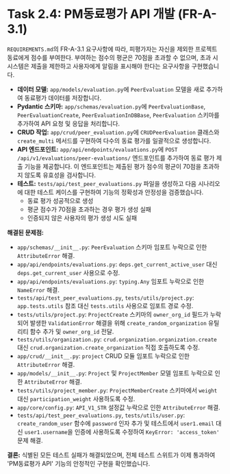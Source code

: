 # Task 2.4: PM동료평가 API 개발 (FR-A-3.1)

`REQUIREMENTS.md`의 FR-A-3.1 요구사항에 따라, 피평가자는 자신을 제외한 프로젝트 동료에게 점수를 부여한다. 부여하는 점수의 평균은 70점을 초과할 수 없으며, 초과 시 시스템은 제출을 제한하고 사용자에게 알림을 표시해야 한다는 요구사항을 구현했습니다.

-   **데이터 모델:** `app/models/evaluation.py`에 `PeerEvaluation` 모델을 새로 추가하여 동료평가 데이터를 저장합니다.
-   **Pydantic 스키마:** `app/schemas/evaluation.py`에 `PeerEvaluationBase`, `PeerEvaluationCreate`, `PeerEvaluationInDBBase`, `PeerEvaluation` 스키마를 추가하여 API 요청 및 응답을 처리합니다.
-   **CRUD 작업:** `app/crud/peer_evaluation.py`에 `CRUDPeerEvaluation` 클래스와 `create_multi` 메서드를 구현하여 다수의 동료 평가를 일괄적으로 생성합니다.
-   **API 엔드포인트:** `app/api/endpoints/evaluations.py`에 `POST /api/v1/evaluations/peer-evaluations/` 엔드포인트를 추가하여 동료 평가 제출 기능을 제공합니다. 이 엔드포인트는 제출된 평가 점수의 평균이 70점을 초과하지 않도록 유효성을 검사합니다.
-   **테스트:** `tests/api/test_peer_evaluations.py` 파일을 생성하고 다음 시나리오에 대한 테스트 케이스를 구현하여 기능의 정확성과 안정성을 검증했습니다.
    - 동료 평가 성공적으로 생성
    - 평균 점수가 70점을 초과하는 경우 평가 생성 실패
    - 인증되지 않은 사용자의 평가 생성 시도 실패

**해결된 문제점:**
-   `app/schemas/__init__.py`: `PeerEvaluation` 스키마 임포트 누락으로 인한 `AttributeError` 해결.
-   `app/api/endpoints/evaluations.py`: `deps.get_current_active_user` 대신 `deps.get_current_user` 사용으로 수정.
-   `app/api/endpoints/evaluations.py`: `typing.Any` 임포트 누락으로 인한 `NameError` 해결.
-   `tests/api/test_peer_evaluations.py`, `tests/utils/project.py`: `app.tests.utils` 참조 대신 `tests.utils` 사용으로 임포트 경로 수정.
-   `tests/utils/project.py`: `ProjectCreate` 스키마의 `owner_org_id` 필드가 누락되어 발생한 `ValidationError` 해결을 위해 `create_random_organization` 유틸리티 함수 추가 및 `owner_org_id` 전달.
-   `tests/utils/organization.py`: `crud.organization.organization.create` 대신 `crud.organization.create_organization` 직접 호출하도록 수정.
-   `app/crud/__init__.py`: `project` CRUD 모듈 임포트 누락으로 인한 `AttributeError` 해결.
-   `app/models/__init__.py`: `Project` 및 `ProjectMember` 모델 임포트 누락으로 인한 `AttributeError` 해결.
-   `tests/utils/project_member.py`: `ProjectMemberCreate` 스키마에서 `weight` 대신 `participation_weight` 사용하도록 수정.
-   `app/core/config.py`: `API_V1_STR` 설정값 누락으로 인한 `AttributeError` 해결.
-   `tests/api/test_peer_evaluations.py`, `tests/utils/user.py`: `create_random_user` 함수에 `password` 인자 추가 및 테스트에서 `user1.email` 대신 `user1.username`을 인증에 사용하도록 수정하여 `KeyError: 'access_token'` 문제 해결.

**결론:** 식별된 모든 테스트 실패가 해결되었으며, 전체 테스트 스위트가 이제 통과하여 'PM동료평가 API' 기능의 안정적인 구현을 확인했습니다.